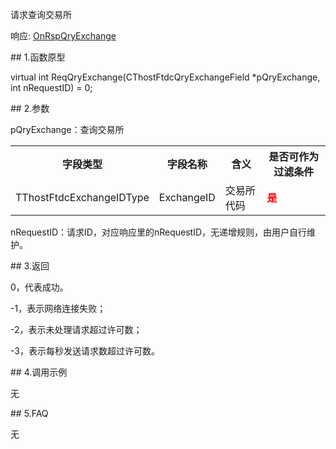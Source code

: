 <p>请求查询交易所</p>
<p>响应: <a href="../../CTHOSTFTDCTRADERAPI/ONRSPQRYEXCHANGE/">OnRspQryExchange</a></p>
<span class="anchor" id="8c983530-a949-4a5b-8611-b899c30a25f6"></span>
## 1.函数原型
<p>virtual int ReqQryExchange(CThostFtdcQryExchangeField *pQryExchange, int nRequestID) = 0;</p>
<span class="anchor" id="05c3b80a-d069-436d-a4fe-317eba54f707"></span>
## 2.参数
<p>pQryExchange：查询交易所</p>
<table><tr><th style="TEXT-ALIGN: center;">字段类型</th><th style="TEXT-ALIGN: center;">字段名称</th><th style="TEXT-ALIGN: center;">含义</th><th style="TEXT-ALIGN: center;">是否可作为过滤条件</th></tr><tr><td style="TEXT-ALIGN: left;">TThostFtdcExchangeIDType</td>
<td style="TEXT-ALIGN: left;">ExchangeID</td>
<td style="TEXT-ALIGN: left;">交易所代码</td>
<td style="TEXT-ALIGN: left;"><strong><font color="#FF0000">是</font></strong></td>
</tr>
</table>
<p>nRequestID：请求ID，对应响应里的nRequestID，无递增规则，由用户自行维护。</p>
<span class="anchor" id="a11a57e7-914b-452a-b4f2-26018a72e118"></span>
## 3.返回
<p>0，代表成功。</p>
<p>-1，表示网络连接失败；</p>
<p>-2，表示未处理请求超过许可数；</p>
<p>-3，表示每秒发送请求数超过许可数。</p>
<span class="anchor" id="14382bd1-1897-469e-a4ad-57df5c011b86"></span>
## 4.调用示例
<p>无</p>
<span class="anchor" id="a0575653-e9d1-4000-9880-de462470aae3"></span>
## 5.FAQ
<p>无</p>
